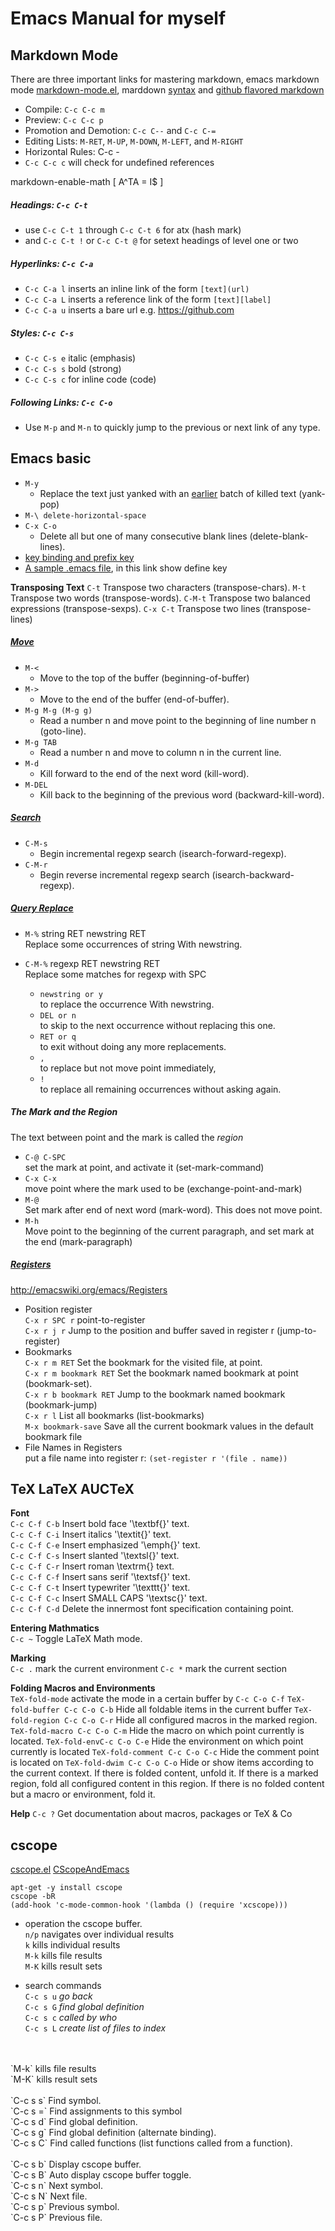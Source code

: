Emacs Manual for myself
=======================

Markdown Mode
-------------
[1.1]: https://github.com/defunkt/markdown-mode
[1.2]: https://guides.github.com/features/mastering-markdown

There are three important links for mastering markdown, emacs markdown mode [markdown-mode.el][1.1], marddown [syntax][1.2] and [github flavored markdown](http://daringfireball.net/projects/markdown/syntax)

- Compile: `C-c C-c m`
- Preview: `C-c C-c p`
- Promotion and Demotion: `C-c C--` and `C-c C-=`
- Editing Lists: `M-RET`, `M-UP`, `M-DOWN`, `M-LEFT`, and `M-RIGHT`
- Horizontal Rules: C-c -
- `C-c C-c c` will check for undefined references

markdown-enable-math
\[
A^TA = I$
\]


##### Headings: `C-c C-t` #####
+ use `C-c C-t 1` through `C-c C-t 6` for atx (hash mark)
+ and `C-c C-t !` or `C-c C-t @` for setext headings of level one or two

##### Hyperlinks: `C-c C-a` #####
- `C-c C-a l` inserts an inline link of the form `[text](url)`
- `C-c C-a L` inserts a reference link of the form `[text][label]`
- `C-c C-a u` inserts a bare url e.g. <https://github.com>

##### Styles: `C-c C-s` #####
+ `C-c C-s e` italic (emphasis)
+ `C-c C-s s` bold (strong)
+ `C-c C-s c` for inline code (code)

##### Following Links: `C-c C-o` #####
+ Use `M-p` and `M-n` to quickly jump to the previous or next link of any type.


Emacs basic
-----------
[2.1]: http://www.emacswiki.org/emacs/KeyBindingDiscussion
[2.2]: http://www.emacswiki.org/emacs/PrefixKey
[2.3]: http://www.gnu.org/software/emacs/manual/html_node/emacs/Search.html#Search
[2.4]: http://www.gnu.org/software/emacs/manual/html_node/emacs/Moving-Point.html
[2.5]: http://www.gnu.org/software/emacs/manual/html_node/emacs/Query-Replace.html
[2.6]: https://www.gnu.org/software/emacs/manual/html_node/emacs/Registers.html "Registers"

+ `M-y`
  - Replace the text just yanked with an [earlier](http://www.gnu.org/software/emacs/manual/html_node/emacs/Earlier-Kills.html#Earlier-Kills) batch of killed text (yank-pop)
+ `M-\ delete-horizontal-space`
+ `C-x C-o`
  + Delete all but one of many consecutive blank lines (delete-blank-lines).
+ [key binding and prefix key][2.1]
+ [A sample .emacs file](https://www.freebsd.org/doc/en/books/developers-handbook/emacs.html), in this link show define key

**Transposing Text**
`C-t` Transpose two characters (transpose-chars).
`M-t` Transpose two words (transpose-words).
`C-M-t` Transpose two balanced expressions (transpose-sexps).
`C-x C-t` Transpose two lines (transpose-lines)

##### [Move][2.4] #####
+ `M-<`
  - Move to the top of the buffer (beginning-of-buffer)
+ `M->`
  - Move to the end of the buffer (end-of-buffer).
+ `M-g M-g (M-g g)`
  - Read a number n and move point to the beginning of line number n (goto-line).
+ `M-g TAB`
  - Read a number n and move to column n in the current line.
+ `M-d`
  - Kill forward to the end of the next word (kill-word).
+ `M-DEL`
  - Kill back to the beginning of the previous word (backward-kill-word).

##### [Search][2.3] #####
+ `C-M-s`
  - Begin incremental regexp search (isearch-forward-regexp).
+ `C-M-r`
  - Begin reverse incremental regexp search (isearch-backward-regexp).

##### [Query Replace][2.5] #####
+ `M-%` string RET newstring RET
<br/> Replace some occurrences of string With newstring.
+ `C-M-%` regexp RET newstring RET
<br/> Replace some matches for regexp with SPC

    * `newstring or y`
        <br/> to replace the occurrence With newstring.
    * `DEL or n`
        <br/> to skip to the next occurrence without replacing this one.
    * `RET or q`
        <br/> to exit without doing any more replacements.
    * `,`
        <br/> to replace but not move point immediately,
    * `!`
        <br/> to replace all remaining occurrences without asking again.



##### The Mark and the Region #####
The text between point and the mark is called the *region*

+ `C-@ C-SPC`
<br/> set the mark at point, and activate it (set-mark-command)
+ `C-x C-x`
<br/> move point where the mark used to be (exchange-point-and-mark)
+ `M-@`
<br/> Set mark after end of next word (mark-word). This does not move point.
+ `M-h`
<br/> Move point to the beginning of the current paragraph, and set mark at the end (mark-paragraph)

##### [Registers][2.6] #####
<http://emacswiki.org/emacs/Registers>

+ Position register
<br/>  `C-x r SPC r`  point-to-register
<br/>  `C-x r j r`    Jump to the position and buffer saved in register r (jump-to-register)
+ Bookmarks
<br/>  `C-x r m RET`            Set the bookmark for the visited file, at point.
<br/>  `C-x r m bookmark RET`   Set the bookmark named bookmark at point (bookmark-set).
<br/>  `C-x r b bookmark RET`   Jump to the bookmark named bookmark (bookmark-jump)
<br/>  `C-x r l`                List all bookmarks (list-bookmarks)
<br/>  `M-x bookmark-save`      Save all the current bookmark values in the default bookmark file
+ File Names in Registers
<br/> put a file name into register r: `(set-register r '(file . name))`

TeX LaTeX AUCTeX
----------------

**Font** <br/>
`C-c C-f C-b`    Insert bold face '\textbf{}' text.
<br/>
`C-c C-f C-i`    Insert italics '\textit{}' text.
<br/>
`C-c C-f C-e`    Insert emphasized '\emph{}' text.
<br/>
`C-c C-f C-s`    Insert slanted '\textsl{}' text.
<br/>
`C-c C-f C-r`    Insert roman \textrm{} text.
<br/>
`C-c C-f C-f`    Insert sans serif '\textsf{}' text.
<br/>
`C-c C-f C-t`    Insert typewriter '\texttt{}' text.
<br/>
`C-c C-f C-c`    Insert SMALL CAPS '\textsc{}' text.
<br/>
`C-c C-f C-d`    Delete the innermost font specification containing point.

**Entering Mathmatics** <br/>
`C-c ~` Toggle LaTeX Math mode.

**Marking** <br/>
`C-c .` mark the current environment
`C-c *` mark the current section

**Folding Macros and Environments** <br/>
`TeX-fold-mode` activate the mode in a certain buffer by `C-c C-o C-f`
`TeX-fold-buffer C-c C-o C-b` Hide all foldable items in the current buffer
`TeX-fold-region C-c C-o C-r` Hide all configured macros in the marked region.
`TeX-fold-macro C-c C-o C-m` Hide the macro on which point currently is located.
`TeX-fold-envC-c C-o C-e` Hide the environment on which point currently is located
`TeX-fold-comment C-c C-o C-c` Hide the comment point is located on
`TeX-fold-dwim C-c C-o C-o`  Hide or show items according to the current context. If there is folded content, unfold it. If there is a marked region, fold all configured content in this region. If there is no folded content but a macro or environment, fold it.

**Help**
`C-c ?` Get documentation about macros, packages or TeX & Co

cscope
------

[cscope.el](https://github.com/dkogan/xcscope.el)
[CScopeAndEmacs](http://emacswiki.org/emacs/CScopeAndEmacs)

    apt-get -y install cscope
    cscope -bR
    (add-hook 'c-mode-common-hook '(lambda () (require 'xcscope)))


+ operation the cscope buffer.
<br/>  `n/p` navigates over individual results
<br/>  `k` kills individual results
<br/>  `M-k` kills file results
<br/>  `M-K` kills result sets

+ search commands
<br/>  `C-c s u` *go back*
<br/>  `C-c s G` *find global definition*
<br/>  `C-c s c` *called by who*
<br/>  `C-c s L` *create list of files to index*
<br/>
<br/>  `M-k` kills file results
<br/>  `M-K` kills result sets
<br/>
<br/>  `C-c s s` Find symbol.
<br/>  `C-c s =` Find assignments to this symbol
<br/>  `C-c s d` Find global definition.
<br/>  `C-c s g` Find global definition (alternate binding).
<br/>  `C-c s C` Find called functions (list functions called from a function).
<br/>
<br/>  `C-c s b` Display cscope buffer.
<br/>  `C-c s B` Auto display cscope buffer toggle.
<br/>  `C-c s n` Next symbol.
<br/>  `C-c s N` Next file.
<br/>  `C-c s p` Previous symbol.
<br/>  `C-c s P` Previous file.
